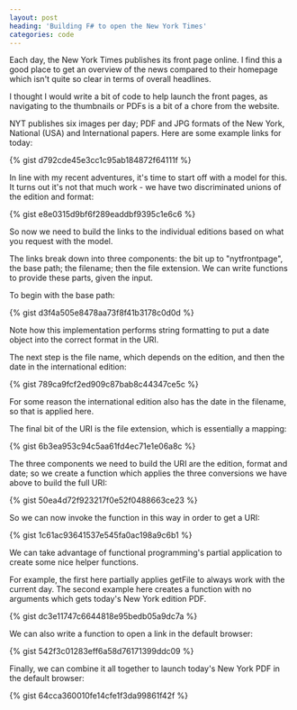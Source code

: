 ```yaml
---
layout: post
heading: 'Building F# to open the New York Times'
categories: code
---
```


Each day, the New York Times publishes its front page online. I find this a good place to get an overview of the news compared to their homepage which isn't quite so clear in terms of overall headlines.

I thought I would write a bit of code to help launch the front pages, as navigating to the thumbnails or PDFs is a bit of a chore from the website.

NYT publishes six images per day; PDF and JPG formats of the New York, National (USA) and International papers. Here are some example links for today:

{% gist d792cde45e3cc1c95ab184872f64111f %}

In line with my recent adventures, it's time to start off with a model for this. It turns out it's not that much work - we have two discriminated unions of the edition and format:

{% gist e8e0315d9bf6f289eaddbf9395c1e6c6 %}

So now we need to build the links to the individual editions based on what you request with the model.

The links break down into three components: the bit up to "nytfrontpage", the base path; the filename; then the file extension. We can write functions to provide these parts, given the input.

To begin with the base path:

{% gist d3f4a505e8478aa73f8f41b3178c0d0d %}

Note how this implementation performs string formatting to put a date object into the correct format in the URI.

The next step is the file name, which depends on the edition, and then the date in the international edition:

{% gist 789ca9fcf2ed909c87bab8c44347ce5c %}

For some reason the international edition also has the date in the filename, so that is applied here.

The final bit of the URI is the file extension, which is essentially a mapping:

{% gist 6b3ea953c94c5aa61fd4ec71e1e06a8c %}

The three components we need to build the URI are the edition, format and date; so we create a function which applies the three conversions we have above to build the full URI:

{% gist 50ea4d72f923217f0e52f0488663ce23 %}

So we can now invoke the function in this way in order to get a URI:

{% gist 1c61ac93641537e545fa0ac198a9c6b1 %}

We can take advantage of functional programming's partial application to create some nice helper functions.

For example, the first here partially applies getFile to always work with the current day. The second example here creates a function with no arguments which gets today's New York edition PDF.

{% gist dc3e11747c6644818e95bedb05a9dc7a %}

We can also write a function to open a link in the default browser:

{% gist 542f3c01283eff6a58d76171399ddc09 %}

Finally, we can combine it all together to launch today's New York PDF in the default browser:

{% gist 64cca360010fe14cfe1f3da99861f42f %}